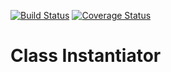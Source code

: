 [![Build Status](https://travis-ci.org/hjerichen/class-instantiator.svg?branch=master)](https://travis-ci.org/hjerichen/class-instantiator)
[![Coverage Status](https://coveralls.io/repos/github/hjerichen/class-instantiator/badge.svg?branch=master)](https://coveralls.io/github/hjerichen/class-instantiator?branch=master)

# Class Instantiator